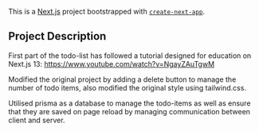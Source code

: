 This is a [Next.js](https://nextjs.org/) project bootstrapped with [`create-next-app`](https://github.com/vercel/next.js/tree/canary/packages/create-next-app).

## Project Description

First part of the todo-list has followed a tutorial designed for education on Next.js 13: https://www.youtube.com/watch?v=NgayZAuTgwM

Modified the original project by adding a delete button to manage the number of todo items, also modified the original style using tailwind.css.

Utilised prisma as a database to manage the todo-items as well as ensure that they are saved on page reload by managing communication between
client and server.

